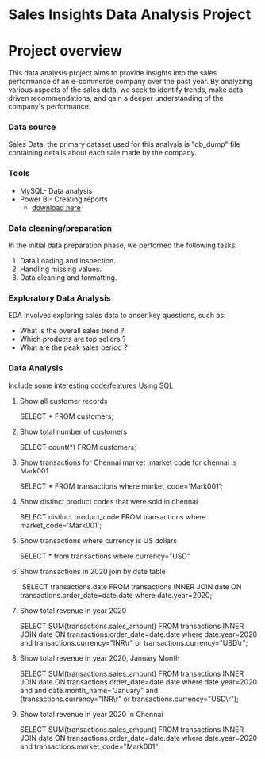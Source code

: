 # Sales Insights Data Analysis Project

# Project overview

This data analysis project aims to provide insights into the sales performance of an e-commerce company over the past year. By analyzing various aspects of the sales data, we seek to identify trends, make data-driven recommendations, and gain a deeper understanding of the company's performance.

### Data source

Sales Data: the primary dataset used for this analysis is "db_dump" file containing details about each sale made by the company.

### Tools

- MySQL- Data analysis 
- Power BI- Creating reports
    - [download here](https://powerbi.microsoft.com/en-us/downloads/)

### Data cleaning/preparation

In the initial data preparation phase, we perforned the following tasks:
1. Data Loading and inspection.
2. Handling missing values.
3. Data cleaning and formatting.

### Exploratory Data Analysis

EDA involves exploring sales data to anser key questions, such as:

- What is the overall sales trend ?
- Which products are top sellers ?
- What are the peak sales period ?

### Data Analysis

Include some interesting code/features Using SQL


1. Show all customer records

    SELECT * FROM customers;

2. Show total number of customers

    SELECT count(*) FROM customers;

3. Show transactions for Chennai market ,market code for chennai is Mark001

    SELECT * FROM transactions where market_code='Mark001';

4. Show distinct product codes that were sold in chennai

    SELECT distinct product_code FROM transactions where market_code='Mark001';

5. Show transactions where currency is US dollars

    SELECT * from transactions where currency="USD"

6. Show transactions in 2020 join by date table

    'SELECT transactions.date FROM transactions INNER JOIN date ON transactions.order_date=date.date where date.year=2020;'

7. Show total revenue in year 2020

    SELECT SUM(transactions.sales_amount) FROM transactions INNER JOIN date ON transactions.order_date=date.date where date.year=2020 and transactions.currency="INR\r" or transactions.currency="USD\r";
	
8. Show total revenue in year 2020, January Month

    SELECT SUM(transactions.sales_amount) FROM transactions INNER JOIN date ON transactions.order_date=date.date where date.year=2020 and and date.month_name="January" and (transactions.currency="INR\r" or transactions.currency="USD\r");

9. Show total revenue in year 2020 in Chennai

    SELECT SUM(transactions.sales_amount) FROM transactions INNER JOIN date ON transactions.order_date=date.date where date.year=2020
and transactions.market_code="Mark001";




